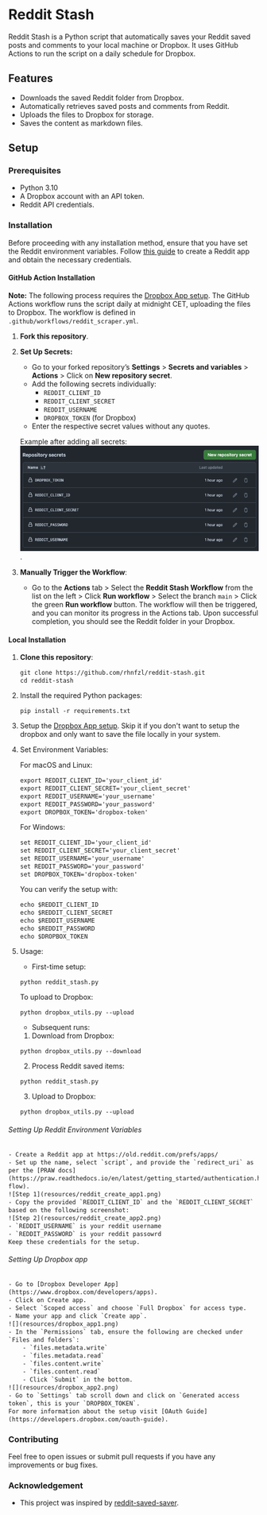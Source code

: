 # Reddit Stash

Reddit Stash is a Python script that automatically saves your Reddit saved posts and comments to your local machine or Dropbox. It uses GitHub Actions to run the script on a daily schedule for Dropbox.

## Features
- Downloads the saved Reddit folder from Dropbox.
- Automatically retrieves saved posts and comments from Reddit.
- Uploads the files to Dropbox for storage.
- Saves the content as markdown files.

## Setup

### Prerequisites
- Python 3.10
- A Dropbox account with an API token.
- Reddit API credentials.

### Installation

Before proceeding with any installation method, ensure that you have set the Reddit environment variables. Follow [this guide](#setting-up-reddit-environment-variables) to create a Reddit app and obtain the necessary credentials.

#### GitHub Action Installation

**Note:** The following process requires the [Dropbox App setup](#setting-up-dropbox-app). The GitHub Actions workflow runs the script daily at midnight CET, uploading the files to Dropbox. The workflow is defined in `.github/workflows/reddit_scraper.yml`.

1. **Fork this repository**.

2. **Set Up Secrets:**
   - Go to your forked repository’s **Settings** > **Secrets and variables** > **Actions** > Click on **New repository secret**.
   - Add the following secrets individually:
     - `REDDIT_CLIENT_ID`
     - `REDDIT_CLIENT_SECRET`
     - `REDDIT_USERNAME`
     - `DROPBOX_TOKEN` (for Dropbox)
   - Enter the respective secret values without any quotes.

   Example after adding all secrets: ![Repository Secrets](resources/repositiory_secrets.png).

3. **Manually Trigger the Workflow**:
   - Go to the **Actions** tab > Select the **Reddit Stash Workflow** from the list on the left > Click **Run workflow** > Select the branch `main` > Click the green **Run workflow** button. The workflow will then be triggered, and you can monitor its progress in the Actions tab. Upon successful completion, you should see the Reddit folder in your Dropbox.

#### Local Installation

1. **Clone this repository**:
   ```
   git clone https://github.com/rhnfzl/reddit-stash.git
   cd reddit-stash
   ```

2. Install the required Python packages:
    ```
    pip install -r requirements.txt
    ```

3. Setup the [Dropbox App setup](#setting-up-dropbox-app). Skip it if you don't want to setup the dropbox and only want to save the file locally in your system.

4. Set Environment Variables:

    For macOS and Linux:
    ```
    export REDDIT_CLIENT_ID='your_client_id'
    export REDDIT_CLIENT_SECRET='your_client_secret'
    export REDDIT_USERNAME='your_username'
    export REDDIT_PASSWORD='your_password'
    export DROPBOX_TOKEN='dropbox-token'
    ```

    For Windows:

    ```
    set REDDIT_CLIENT_ID='your_client_id'
    set REDDIT_CLIENT_SECRET='your_client_secret'
    set REDDIT_USERNAME='your_username'
    set REDDIT_PASSWORD='your_password'
    set DROPBOX_TOKEN='dropbox-token'
    ```
    
    You can verify the setup with:
    ```
    echo $REDDIT_CLIENT_ID
    echo $REDDIT_CLIENT_SECRET
    echo $REDDIT_USERNAME
    echo $REDDIT_PASSWORD
    echo $DROPBOX_TOKEN
    ```

4. Usage:
    * First-time setup:
    ```
    python reddit_stash.py
    ```
    To upload to Dropbox:
    ```
    python dropbox_utils.py --upload
    ```
    * Subsequent runs:
    1. Download from Dropbox:
    ```
    python dropbox_utils.py --download
    ```
    2. Process Reddit saved items:
    ```
    python reddit_stash.py
    ```
    3. Upload to Dropbox:
    ```
    python dropbox_utils.py --upload
    ```

###### Setting Up Reddit Environment Variables
    - Create a Reddit app at https://old.reddit.com/prefs/apps/
    - Set up the name, select `script`, and provide the `redirect_uri` as per the [PRAW docs](https://praw.readthedocs.io/en/latest/getting_started/authentication.html#password-flow).
    ![Step 1](resources/reddit_create_app1.png)
    - Copy the provided `REDDIT_CLIENT_ID` and the `REDDIT_CLIENT_SECRET` based on the following screenshot:
    ![Step 2](resources/reddit_create_app2.png)
    - `REDDIT_USERNAME` is your reddit username
    - `REDDIT_PASSWORD` is your reddit passowrd
    Keep these credentials for the setup.

###### Setting Up Dropbox app
    - Go to [Dropbox Developer App](https://www.dropbox.com/developers/apps).
    - Click on Create app.
    - Select `Scoped access` and choose `Full Dropbox` for access type.
    - Name your app and click `Create app`.
    ![](resources/dropbox_app1.png)
    - In the `Permissions` tab, ensure the following are checked under `Files and folders`:
        - `files.metadata.write`
        - `files.metadata.read`
        - `files.content.write`
        - `files.content.read`
        - Click `Submit` in the bottom.
    ![](resources/dropbox_app2.png)
    - Go to `Settings` tab scroll down and click on `Generated access token`, this is your `DROPBOX_TOKEN`.
    For more information about the setup visit [OAuth Guide](https://developers.dropbox.com/oauth-guide).

### Contributing
Feel free to open issues or submit pull requests if you have any improvements or bug fixes.

### Acknowledgement
- This project was inspired by [reddit-saved-saver](https://github.com/tobiasvl/reddit-saved-saver).